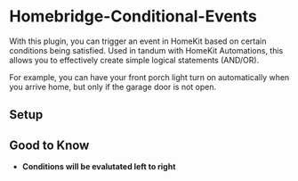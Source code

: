 # Homebridge-Conditional-Events

With this plugin, you can trigger an event in HomeKit based on certain conditions being satisfied. Used in tandum with HomeKit Automations, this allows you to effectively create simple logical statements (AND/OR).

For example, you can have your front porch light turn on automatically when you arrive home, but only if the garage door is not open.

## Setup



## Good to Know

* **Conditions will be evalutated left to right**
